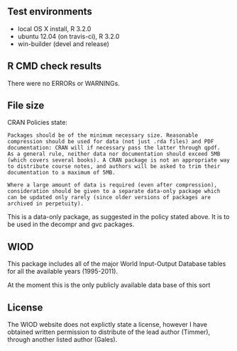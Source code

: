 ## Test environments
* local OS X install, R 3.2.0
* ubuntu 12.04 (on travis-ci), R 3.2.0
* win-builder (devel and release)

## R CMD check results
There were no ERRORs or WARNINGs. 


## File size

CRAN Policies state:

    Packages should be of the minimum necessary size. Reasonable compression should be used for data (not just .rda files) and PDF documentation: CRAN will if necessary pass the latter through qpdf.
    As a general rule, neither data nor documentation should exceed 5MB (which covers several books). A CRAN package is not an appropriate way to distribute course notes, and authors will be asked to trim their documentation to a maximum of 5MB.

    Where a large amount of data is required (even after compression), consideration should be given to a separate data-only package which can be updated only rarely (since older versions of packages are archived in perpetuity).

This is a data-only package, as suggested in the policy stated above. It is to be used in the decompr and gvc packages.


## WIOD

This package includes all of the major World Input-Output Database tables for all the available years (1995-2011).

At the moment this is the only publicly available data base of this sort

## License

The WIOD website does not explictly state a license, however I have obtained written permission to distribute of the lead author (Timmer), through another listed author (Gales).
